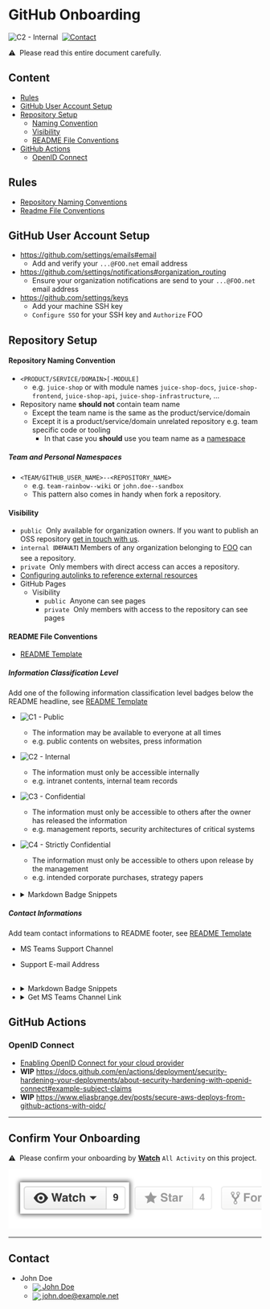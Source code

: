 # GitHub Onboarding
![C2 - Internal](https://badgen.net/badge/C2/Internal/blue)&nbsp;
[![Contact](https://badgen.net/badge/icon/Contact?label&icon=data%3Aimage%2Fpng%3Bbase64%2CiVBORw0KGgoAAAANSUhEUgAAAB4AAAAeCAYAAAA7MK6iAAAABmJLR0QA%2FwD%2FAP%2BgvaeTAAABIklEQVRIie3VMUoDQRTG8W9SZBslKVIoWyt4gXgML5JYeA5RvIMewEuYhBQJFtppqV3ELCn9WzhCWKP7xryA4H4wzc7j%2FWYGZlaq8xcDZMAxMASKOIZAH8g2hebAlO8zAXJvNKtAl3G%2FncfjtabnCY8S4IGlZzDCc0lbxnUWIYRtLxgj%2BtE0hMq%2BDWOvIsF9tRRZ4bsE2FRrhS8T4KuE2p8T7%2FHEeI%2BbbnDE8wrc%2F%2BVawptADxgA8zhu4jffndbxivXlakjqSjqSdCjpQFI7Ts8k3UsaSbqWNA4hvK21KmAXOAOeE34ST8ApsPMbsA1cAIsEsJwFcA60rOg%2B8LgGWM4DsGeBbx3Rz0zLzqq3umM6mrR86bkKPpH04ojOYs86%2Fyzv5x2Nqq3T2YwAAAAASUVORK5CYII%3D)](#Contact)&nbsp;

⚠️&nbsp; Please read this entire document carefully.

## Content
* [Rules](#rules)
* [GitHub User Account Setup](#github-user-account-setup)
* [Repository Setup](#repository-setup)
  * [Naming Convention](#naming-convention-for-personal-repositories)
  * [Visibility](#visibility)
  * [README File Conventions](#readme-file-conventions)
* [GitHub Actions](#github-actions)
  * [OpenID Connect](#openid-connect)

## Rules
- [Repository Naming Conventions](#repository-naming-convention)
- [Readme File Conventions](#readme-file-conventions)


## GitHub User Account Setup
* https://github.com/settings/emails#email
  * Add and verify your `...@FOO.net` email address
* https://github.com/settings/notifications#organization_routing
  * Ensure your organization notifications are send to your `...@FOO.net`  email address
* https://github.com/settings/keys
  * Add your machine SSH key
  * `Configure SSO` for your SSH key and `Authorize` FOO


## Repository Setup

#### Repository Naming Convention
- `<PRODUCT/SERVICE/DOMAIN>[-MODULE]`
  - e.g. `juice-shop` or with module names `juice-shop-docs`, `juice-shop-frontend`, `juice-shop-api`, `juice-shop-infrastructure`, ...
- Repository name **should not** contain team name
  - Except the team name is the same as the product/service/domain
  - Except it is a product/service/domain unrelated repository e.g. team specific code or tooling
    - In that case you **should** use you team name as a [namespace](#team-and-personal-namespaces)
##### Team and Personal Namespaces    
- `<TEAM/GITHUB_USER_NAME>--<REPOSITORY_NAME>`
  - e.g. `team-rainbow--wiki` or `john.doe--sandbox`
  - This pattern also comes in handy when fork a repository.

#### Visibility
  * `public`&nbsp; Only available for organization owners. If you want to publish an OSS repository [get in touch with us](#contact).
  * `internal`&nbsp; **<sub><sup>[DEFAULT]</sup></sub>** Members of any organization belonging to [FOO](https://github.com/enterprises/) can see a repository.
  * `private`&nbsp; Only members with direct access can acces a repository.
* [Configuring autolinks to reference external resources](https://docs.github.com/en/repositories/managing-your-repositorys-settings-and-features/managing-repository-settings/configuring-autolinks-to-reference-external-resources)
* GitHub Pages
  * Visibility
    * `public`&nbsp; Anyone can see pages
    * `private`&nbsp; Only members with access to the repository can see pages

#### README File Conventions
* [README Template](README.template.md)

##### Information Classification Level
Add one of the following information classification level badges below the README headline, see [README Template](README.template.md)

* ![C1 - Public](https://badgen.net/badge/C1/Public/green) 
  * The information may be available to everyone at all times
  * e.g. public contents on websites, press information
* ![C2 - Internal](https://badgen.net/badge/C2/Internal/blue)
  * The information must only be accessible internally
  * e.g. intranet contents, internal team records
* ![C3 - Confidential](https://badgen.net/badge/C3/Confidential/orange) 
  * The information must only be accessible to others after the owner has released the information
  * e.g. management reports, security architectures of critical systems
* ![C4 -  Strictly Confidential](https://badgen.net/badge/C4/Strictly%20Confidential/red) 
  * The information must only be accessible to others upon release by the management
  * e.g. intended corporate purchases, strategy papers
  <br>
 
* <details>
    <summary>Markdown Badge Snippets</summary>

    * ![C1 - Public](https://badgen.net/badge/C1/Public/green)
 
      `![C1 - Public](https://badgen.net/badge/C1/Public/green)&nbsp;`
 
    * ![C2 - Internal](https://badgen.net/badge/C2/Internal/blue)
 
      `![C2 - Internal](https://badgen.net/badge/C2/Internal/blue)&nbsp;`
 
    * ![C3 - Confidential](https://badgen.net/badge/C3/Confidential/orange)
 
      `![C3 - Confidential](https://badgen.net/badge/C3/Confidential/orange)&nbsp;`
 
    * ![C4 -  Strictly Confidential](https://badgen.net/badge/C4/Strictly%20Confidential/red)
 
      `![C4 -  Strictly Confidential](https://badgen.net/badge/C4/Strictly%20Confidential/red)&nbsp;`
</details>
    
    
##### Contact Informations    
Add team contact informations to README footer, see [README Template](README.template.md#Contact)
* MS Teams Support Channel
* Support E-mail Address
  <br><br>

* <details>
    <summary>Markdown Badge Snippets</summary>

    * [![Contact](https://badgen.net/badge/icon/Contact?label&icon=data%3Aimage%2Fpng%3Bbase64%2CiVBORw0KGgoAAAANSUhEUgAAAB4AAAAeCAYAAAA7MK6iAAAABmJLR0QA%2FwD%2FAP%2BgvaeTAAABIklEQVRIie3VMUoDQRTG8W9SZBslKVIoWyt4gXgML5JYeA5RvIMewEuYhBQJFtppqV3ELCn9WzhCWKP7xryA4H4wzc7j%2FWYGZlaq8xcDZMAxMASKOIZAH8g2hebAlO8zAXJvNKtAl3G%2FncfjtabnCY8S4IGlZzDCc0lbxnUWIYRtLxgj%2BtE0hMq%2BDWOvIsF9tRRZ4bsE2FRrhS8T4KuE2p8T7%2FHEeI%2BbbnDE8wrc%2F%2BVawptADxgA8zhu4jffndbxivXlakjqSjqSdCjpQFI7Ts8k3UsaSbqWNA4hvK21KmAXOAOeE34ST8ApsPMbsA1cAIsEsJwFcA60rOg%2B8LgGWM4DsGeBbx3Rz0zLzqq3umM6mrR86bkKPpH04ojOYs86%2Fyzv5x2Nqq3T2YwAAAAASUVORK5CYII%3D)](#Contact)&nbsp;
 
      ```markdown
      [![Contact](https://badgen.net/badge/icon/Contact?label&icon=data%3Aimage%2Fpng%3Bbase64%2CiVBORw0KGgoAAAANSUhEUgAAAB4AAAAeCAYAAAA7MK6iAAAABmJLR0QA%2FwD%2FAP%2BgvaeTAAABIklEQVRIie3VMUoDQRTG8W9SZBslKVIoWyt4gXgML5JYeA5RvIMewEuYhBQJFtppqV3ELCn9WzhCWKP7xryA4H4wzc7j%2FWYGZlaq8xcDZMAxMASKOIZAH8g2hebAlO8zAXJvNKtAl3G%2FncfjtabnCY8S4IGlZzDCc0lbxnUWIYRtLxgj%2BtE0hMq%2BDWOvIsF9tRRZ4bsE2FRrhS8T4KuE2p8T7%2FHEeI%2BbbnDE8wrc%2F%2BVawptADxgA8zhu4jffndbxivXlakjqSjqSdCjpQFI7Ts8k3UsaSbqWNA4hvK21KmAXOAOeE34ST8ApsPMbsA1cAIsEsJwFcA60rOg%2B8LgGWM4DsGeBbx3Rz0zLzqq3umM6mrR86bkKPpH04ojOYs86%2Fyzv5x2Nqq3T2YwAAAAASUVORK5CYII%3D)](#Contact)&nbsp;
      ```
    * <a href="https://teams.microsoft.com/l/channel/...">
        <img align="center" src="https://img.icons8.com/fluency/24/microsoft-teams-2019.png"> MS Teams
      </a>
      <br><br>
 
      ```html
      <a href="https://teams.microsoft.com/l/channel/...">
        <img align="center" src="https://img.icons8.com/fluency/24/microsoft-teams-2019.png"> Support Channel
      </a>
      ```
    * <a href="mailto:team.rainbow@example.net">
        <img align="center" src="https://img.icons8.com/fluency/24/mail.png"> E-mail
      </a>
      <br><br>
 
      ```html
      <a href="mailto:team.rainbow@example.net">
        <img align="center" src="https://img.icons8.com/fluency/24/mail.png"> team.rainbow@example.net
      </a>
      ```
    * <a href="https://FOO.atlassian.net/jira/software/c/projects/...">
        <img align="center" src="https://img.icons8.com/color/24/000000/jira.png"> Jira
      </a>
      <br><br>
 
      ```html
      <a href="https://FOO.atlassian.net/jira/software/c/projects/...">
        <img align="center" src="https://img.icons8.com/color/24/000000/jira.png"> Issue Tracker
      </a>
      ```
  </details>
* <details>
    <summary>Get MS Teams Channel Link</summary>

    ![ms-teams--get-link-to-channel](docs/images/ms-teams--get-link-to-channel.png)
  </details>


## GitHub Actions

### OpenID Connect
* [Enabling OpenID Connect for your cloud provider](https://docs.github.com/en/actions/deployment/security-hardening-your-deployments/about-security-hardening-with-openid-connect#enabling-openid-connect-for-your-cloud-provider)
* **WIP** https://docs.github.com/en/actions/deployment/security-hardening-your-deployments/about-security-hardening-with-openid-connect#example-subject-claims
* **WIP** https://www.eliasbrange.dev/posts/secure-aws-deploys-from-github-actions-with-oidc/

---
## Confirm Your Onboarding
⚠️&nbsp;  Please confirm your onboarding by [**Watch**](#repository-container-header) `All Activity` on this project.

[![watch button](docs/images/github-repo-actions-watch.png)](#repository-container-header)

---
## Contact
* John Doe 
  * <a href="https://teams.microsoft.com/l/chat/0/0?users=JOHN.DOE@EXAMPLE.NET">
      <img align="center" src="https://img.icons8.com/fluency/24/microsoft-teams-2019.png"> John Doe
    </a>
  * <a href="JOHN.DOE@EXAMPLE.NET">
      <img align="center" src="https://img.icons8.com/fluency/24/mail.png"> john.doe@example.net
    </a> 
